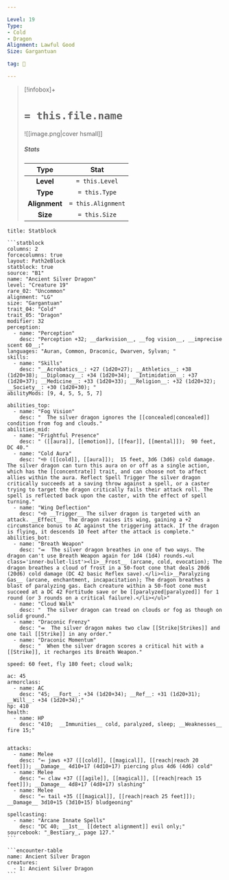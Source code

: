 ```yaml
---

Level: 19
Type:
- Cold
- Dragon
Alignment: Lawful Good
Size: Gargantuan

tag: 👹

---
```


> [!infobox]+
> #  `= this.file.name`
> ![[image.png|cover hsmall]]
> ##### Stats
> Type | Stat |
> :---:|:---:|
> **Level** | `= this.Level` |
> **Type** | `= this.Type` |
> **Alignment** | `= this.Alignment` |
> **Size** | `= this.Size` |



````ad-info
title: Statblock

```statblock
columns: 2
forcecolumns: true
layout: Path2eBlock
statblock: true
source: "B1"
name: "Ancient Silver Dragon"
level: "Creature 19"
rare_02: "Uncommon"
alignment: "LG"
size: "Gargantuan"
trait_04: "Cold"
trait_05: "Dragon"
modifier: 32
perception:
  - name: "Perception"
    desc: "Perception +32; __darkvision__, __fog vision__, __imprecise scent 60__;"
languages: "Auran, Common, Draconic, Dwarven, Sylvan; "
skills:
  - name: "Skills"
    desc: "__Acrobatics__: +27 (1d20+27); __Athletics__: +38 (1d20+38); __Diplomacy__: +34 (1d20+34); __Intimidation__: +37 (1d20+37); __Medicine__: +33 (1d20+33); __Religion__: +32 (1d20+32); __Society__: +30 (1d20+30); "
abilityMods: [9, 4, 5, 5, 5, 7]

abilities_top:
  - name: "Fog Vision"
    desc: "  The silver dragon ignores the [[concealed|concealed]] condition from fog and clouds."
abilities_mid:
  - name: "Frightful Presence"
    desc: " ([[aura]], [[emotion]], [[fear]], [[mental]]);  90 feet, DC 40."
  - name: "Cold Aura"
    desc: "⬲ ([[cold]], [[aura]]);  15 feet, 3d6 (3d6) cold damage. The silver dragon can turn this aura on or off as a single action, which has the [[concentrate]] trait, and can choose not to affect allies within the aura. Reflect Spell Trigger The silver dragon critically succeeds at a saving throw against a spell, or a caster trying to target the dragon critically fails their attack roll. The spell is reflected back upon the caster, with the effect of spell turning."
  - name: "Wing Deflection"
    desc: "⬲ __Trigger__ The silver dragon is targeted with an attack. __Effect__  The dragon raises its wing, gaining a +2 circumstance bonus to AC against the triggering attack. If the dragon is flying, it descends 10 feet after the attack is complete."
abilities_bot:
  - name: "Breath Weapon"
    desc: "⬺  The silver dragon breathes in one of two ways. The dragon can't use Breath Weapon again for 1d4 (1d4) rounds.<ul class='inner-bullet-list'><li>__Frost__ (arcane, cold, evocation); The dragon breathes a cloud of frost in a 50-foot cone that deals 20d6 (20d6) cold damage (DC 42 basic Reflex save).</li><li>__Paralyzing Gas__ (arcane, enchantment, incapacitation); The dragon breathes a blast of paralyzing gas. Each creature within a 50-foot cone must succeed at a DC 42 Fortitude save or be [[paralyzed|paralyzed]] for 1 round (or 3 rounds on a critical failure).</li></ul>"
  - name: "Cloud Walk"
    desc: "  The silver dragon can tread on clouds or fog as though on solid ground."
  - name: "Draconic Frenzy"
    desc: "⬺  The silver dragon makes two claw [[Strike|Strikes]] and one tail [[Strike]] in any order."
  - name: "Draconic Momentum"
    desc: "  When the silver dragon scores a critical hit with a [[Strike]], it recharges its Breath Weapon."

speed: 60 feet, fly 180 feet; cloud walk;

ac: 45
armorclass:
  - name: AC
    desc: "45; __Fort__: +34 (1d20+34); __Ref__: +31 (1d20+31); __Will__: +34 (1d20+34);"
hp: 410
health:
  - name: HP
    desc: "410;  __Immunities__ cold, paralyzed, sleep; __Weaknesses__ fire 15;"


attacks:
  - name: Melee
    desc: "⬻ jaws +37 ([[cold]], [[magical]], [[reach|reach 20 feet]]); __Damage__ 4d10+17 (4d10+17) piercing plus 4d6 (4d6) cold"
  - name: Melee
    desc: "⬻ claw +37 ([[agile]], [[magical]], [[reach|reach 15 feet]]); __Damage__ 4d8+17 (4d8+17) slashing"
  - name: Melee
    desc: "⬻ tail +35 ([[magical]], [[reach|reach 25 feet]]); __Damage__ 3d10+15 (3d10+15) bludgeoning"

spellcasting:
  - name: "Arcane Innate Spells"
    desc: "DC 40; __1st__ [[detect alignment]] evil only;"
sourcebook: "_Bestiary_, page 127."
```

```encounter-table
name: Ancient Silver Dragon
creatures:
  - 1: Ancient Silver Dragon
```

````



